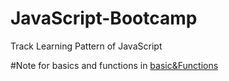 # JavaScript-Bootcamp
Track Learning Pattern of JavaScript

#Note for basics and functions in [basic&Functions](https://github.com/Jingyi-Yan/JavaScript-Bootcamp/blob/master/basics/js-note.md)

